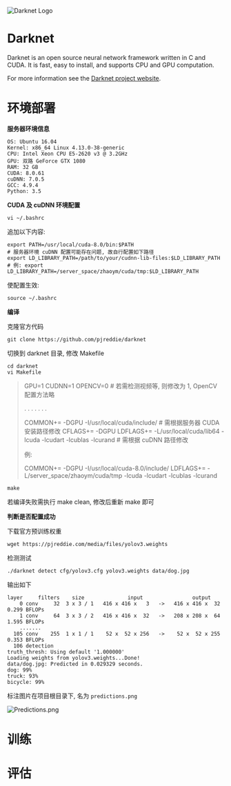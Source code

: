 ![Darknet Logo](http://pjreddie.com/media/files/darknet-black-small.png)

# Darknet
Darknet is an open source neural network framework written in C and CUDA. It is fast, easy to install, and supports CPU and GPU computation.

For more information see the [Darknet project website](http://pjreddie.com/darknet).

# 环境部署
**服务器环境信息**

```
OS: Ubuntu 16.04
Kernel: x86_64 Linux 4.13.0-38-generic
CPU: Intel Xeon CPU E5-2620 v3 @ 3.2GHz
GPU: 双路 GeForce GTX 1080
RAM: 32 GB
CUDA: 8.0.61
cuDNN: 7.0.5
GCC: 4.9.4
Python: 3.5
```

 **CUDA 及 cuDNN 环境配置**

```
vi ~/.bashrc
```


追加以下内容:

```
export PATH=/usr/local/cuda-8.0/bin:$PATH
# 服务器环境 cuDNN 配置可能存在问题, 故自行配置如下路径
export LD_LIBRARY_PATH=/path/to/your/cudnn-lib-files:$LD_LIBRARY_PATH
# 例: export LD_LIBRARY_PATH=/server_space/zhaoym/cuda/tmp:$LD_LIBRARY_PATH
```

使配置生效:

```
source ~/.bashrc
```

**编译**

克隆官方代码

```
git clone https://github.com/pjreddie/darknet
```

切换到 darknet 目录, 修改 Makefile

```
cd darknet
vi Makefile
```

> GPU=1
> CUDNN=1
> OPENCV=0 # 若需检测视频等, 则修改为 1, OpenCV 配置方法略
>
> . . . . . . .
>
> COMMON+= -DGPU -I/usr/local/cuda/include/	# 需根据服务器 CUDA 安装路径修改
> CFLAGS+= -DGPU
> LDFLAGS+= -L/usr/local/cuda/lib64 -lcuda -lcudart -lcublas -lcurand	# 需根据 cuDNN 路径修改
>
> 例: 
>
> COMMON+= -DGPU -I/usr/local/cuda-8.0/include/
> LDFLAGS+= -L/server_space/zhaoym/cuda/tmp -lcuda -lcudart -lcublas -lcurand

```
make
```

若编译失败需执行 make clean, 修改后重新 make 即可

**判断是否配置成功**

下载官方预训练权重

```
wget https://pjreddie.com/media/files/yolov3.weights
```

检测测试

```
./darknet detect cfg/yolov3.cfg yolov3.weights data/dog.jpg
```

输出如下

```
layer     filters    size              input                output
    0 conv     32  3 x 3 / 1   416 x 416 x   3   ->   416 x 416 x  32  0.299 BFLOPs
    1 conv     64  3 x 3 / 2   416 x 416 x  32   ->   208 x 208 x  64  1.595 BFLOPs
    .......
  105 conv    255  1 x 1 / 1    52 x  52 x 256   ->    52 x  52 x 255  0.353 BFLOPs
  106 detection
truth_thresh: Using default '1.000000'
Loading weights from yolov3.weights...Done!
data/dog.jpg: Predicted in 0.029329 seconds.
dog: 99%
truck: 93%
bicycle: 99%
```

标注图片在项目根目录下, 名为 `predictions.png`

![Predictions.png](https://pjreddie.com/media/image/Screen_Shot_2018-03-24_at_10.48.42_PM.png)

# 训练



# 评估